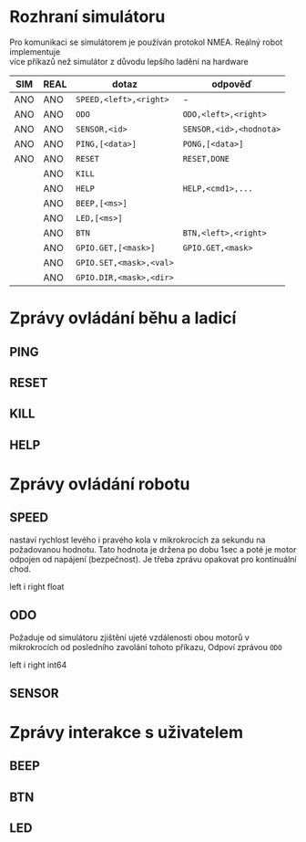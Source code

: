 # Rozhraní simulátoru

Pro komunikaci se simulátorem je používán protokol NMEA. Reálný robot implementuje   
více příkazů než simulátor z důvodu lepšího ladění na hardware

| SIM | REAL | dotaz                   | odpověď                |
|-----|------|------------------------ |----------------------- |
| ANO | ANO  | `SPEED,<left>,<right>`  | -                      |
| ANO | ANO  | `ODO`                   | `ODO,<left>,<right>`   |
| ANO | ANO  | `SENSOR,<id>`           | `SENSOR,<id>,<hodnota>`|
| ANO | ANO  | `PING,[<data>]`         | `PONG,[<data>]`        |
| ANO | ANO  | `RESET`                 | `RESET,DONE`           |
|     | ANO  | `KILL`                  |                        |
|     | ANO  | `HELP`                  | `HELP,<cmd1>,...`      |
|     | ANO  | `BEEP,[<ms>]`           |                        |
|     | ANO  | `LED,[<ms>]`            |                        |
|     | ANO  | `BTN`                   | `BTN,<left>,<right>`   |
|     | ANO  | `GPIO.GET,[<mask>]`     | `GPIO.GET,<mask>`      |
|     | ANO  | `GPIO.SET,<mask>,<val>` |                        |
|     | ANO  | `GPIO.DIR,<mask>,<dir>` |                        |

# Zprávy ovládání běhu a ladicí

## PING

## RESET

## KILL

## HELP

# Zprávy ovládání robotu

## SPEED

nastaví rychlost levého i pravého kola v mikrokrocích za sekundu na požadovanou hodnotu. Tato hodnota je držena po dobu 1sec a poté je motor odpojen od napájení (bezpečnost). Je třeba zprávu opakovat pro kontinuální chod.

left i right float

## ODO

Požaduje od simulátoru zjištění ujeté vzdálenosti obou motorů v mikrokrocích od posledního zavolání tohoto příkazu, Odpoví zprávou `ODO`

left i right int64

## SENSOR

# Zprávy interakce s uživatelem

## BEEP

## BTN

## LED